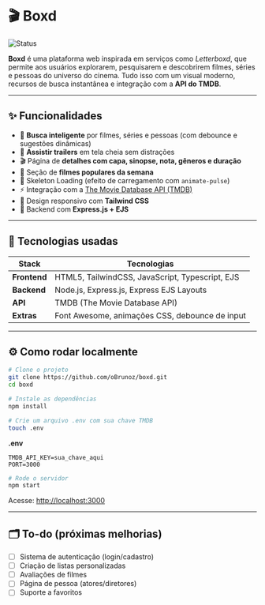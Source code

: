 # 🎬 Boxd

![Status](https://img.shields.io/badge/status-em%20desenvolvimento-blue)

**Boxd** é uma plataforma web inspirada em serviços como *Letterboxd*, que permite aos usuários explorarem, pesquisarem e descobrirem filmes, séries e pessoas do universo do cinema. Tudo isso com um visual moderno, recursos de busca instantânea e integração com a **API do TMDB**.

---

## ✨ Funcionalidades

- 🔎 **Busca inteligente** por filmes, séries e pessoas (com debounce e sugestões dinâmicas)
- 🎥 **Assistir trailers** em tela cheia sem distrações
- 🎬 Página de **detalhes com capa, sinopse, nota, gêneros e duração**
- 🌟 Seção de **filmes populares da semana**
- 💨 Skeleton Loading (efeito de carregamento com `animate-pulse`)
- ⚡ Integração com a [The Movie Database API (TMDB)](https://www.themoviedb.org/)
- 📱 Design responsivo com **Tailwind CSS**
- 🚀 Backend com **Express.js + EJS**

---

## 🧠 Tecnologias usadas

| Stack       | Tecnologias |
|-------------|-------------|
| **Frontend** | HTML5, TailwindCSS, JavaScript, Typescript, EJS |
| **Backend** | Node.js, Express.js, Express EJS Layouts |
| **API**     | TMDB (The Movie Database API) |
| **Extras**  | Font Awesome, animações CSS, debounce de input |

---

## ⚙️ Como rodar localmente

```bash
# Clone o projeto
git clone https://github.com/oBrunoz/boxd.git
cd boxd

# Instale as dependências
npm install

# Crie um arquivo .env com sua chave TMDB
touch .env
```

**.env**
```
TMDB_API_KEY=sua_chave_aqui
PORT=3000
```

```bash
# Rode o servidor
npm start
```

Acesse: [http://localhost:3000](http://localhost:3000)

---

## 🗂️ To-do (próximas melhorias)

- [ ] Sistema de autenticação (login/cadastro)
- [ ] Criação de listas personalizadas
- [ ] Avaliações de filmes
- [ ] Página de pessoa (atores/diretores)
- [ ] Suporte a favoritos
